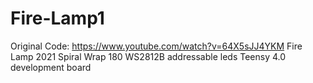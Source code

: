# Fire-Lamp1
Original Code: https://www.youtube.com/watch?v=64X5sJJ4YKM
Fire Lamp 2021 Spiral Wrap
180 WS2812B addressable leds
Teensy 4.0 development board
